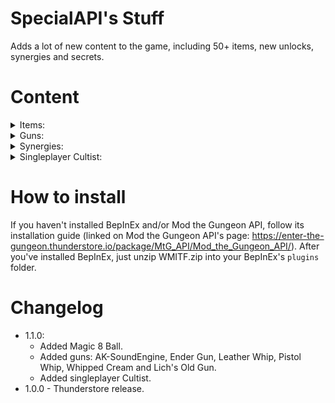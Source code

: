 # SpecialAPI's Stuff
Adds a lot of new content to the game, including 50+ items, new unlocks, synergies and secrets.


# Content
<details>
<summary>Items:
</summary>

|Name|Type|Quality|Effect|Unlock|
|-|-|-|-|-|
| Wooden Token | Active | ![D](https://static.wikia.nocookie.net/enterthegungeon_gamepedia/images/6/60/D_Quality_Item.png/revision/latest?cb=20160421180829 "D") | Can't be used. Entering a new floor while holding it will create the Resourceful Rat shortcut shop, even if the player didn't use a shortcut elevator. Getting an item from the rat will remove the wooden token from the player. Because the items in the shortcut shop get better with each floor, it can be worth it to keep the token until Forge. The shortcut shops can't be created in Bullet Hell. If obtained in the Forge or Bullet Hell, the token can be used, giving the player 115 casings and a random D tier gun on use. If the player exits the Forge or Bullet Hell when the token can be used (by using Clone for example), the token will no longer be useable. | Defeat the Dragun after taking a shortcut to the Forge |
| PAY 2 WIN | Active | ![B](https://static.wikia.nocookie.net/enterthegungeon_gamepedia/images/f/f3/B_Quality_Item.png/revision/latest?cb=20160421180842 "B") | Can only be used near chest. When used, upgrades the nearest chest for casings. Better chests cost more to upgrade. Brown chests cost 25 casings, blue chests cost 35, green chests cost 50, red chests cost 85 and black chests cost 215. | |
| Fused Ammolet | Passive | ![D](https://static.wikia.nocookie.net/enterthegungeon_gamepedia/images/6/60/D_Quality_Item.png/revision/latest?cb=20160421180829 "D") | Using blanks now creates a blank bomb instead. Blank bombs explode after 1 second. When a blank bomb explodes, it will create an explosion dealing 250 damage in a 3 tile radius and also cause a normal blank effect. The explosions can't hurt the player. | |
| Special API's Stuff | Active | ![B](https://static.wikia.nocookie.net/enterthegungeon_gamepedia/images/f/f3/B_Quality_Item.png/revision/latest?cb=20160421180842 "B") | 250 damage cooldown. When used, spawns 25-35 random objects from this list: folding table from Portable Table Device, a decoy, an explosive decoy, a bomb, an ice bomb, a proximity mine, a portable turret, a book from Magazine Rack, a red explosive barrel, an orange explosive barrel, a water barrel, an oil barrel, a poison barrel. | |
| Marine's Helmet | Passive | ![B](https://static.wikia.nocookie.net/enterthegungeon_gamepedia/images/f/f3/B_Quality_Item.png/revision/latest?cb=20160421180842 "B") | Gives 1 armor on initial pickup. Has a 5% chance to negate damage. The chance increases to 25% when the user has armor. | Beat Boss Rush as the Marine. |
| Convict's Shackles | Passive  | ![C](https://static.wikia.nocookie.net/enterthegungeon_gamepedia/images/b/bd/C_Quality_Item.png/revision/latest?cb=20160421180835 "C") | -2 speed. Can't be dropped. Grants 2 armor on pickup. Losing armor gives the player +1 speed. The speed bonus can go above the speed down. | Beat Boss Rush as the Convict |
| Resourceful Whistle | Active | ![A](https://static.wikia.nocookie.net/enterthegungeon_gamepedia/images/9/9c/A_Quality_Item.png/revision/latest?cb=20160421180848 "A") | 275 damage cooldown. Can't be stolen by the Resourceful Rat. On use, summons the Resourceful Rat to steal guns from enemies and bomb them afterwards. The rat can only steal from one enemy at a time. The bombs from the Rat can recharge the item, meaning that the item will be partially recharged when the rat leaves. The Rat can't steal guns from bosses. After picking up the item once, the rat will no longer be able to steal items from the player, unless the player has the Ring of the Resourceful Rat |  |
| Subscribe Button | Passive | ![S](https://static.wikia.nocookie.net/enterthegungeon_gamepedia/images/8/8b/1S_Quality_Item.png/revision/latest?cb=20160421180854 "S") | Gives the player a 5% damage up for each subscriber the player has. Subscribers can be gained in different ways, for example by picking up certain items like some bullet upgrades. The player also gains subscribers when fighting some bosses like the Wallmonger. | |
| DLChest | Passive | ![B](https://static.wikia.nocookie.net/enterthegungeon_gamepedia/images/f/f3/B_Quality_Item.png/revision/latest?cb=20160421180842 "B") | Adds a special chest room each floor, even on bullet hell. | |
| Mirror of Truth | Passive | ![C](https://static.wikia.nocookie.net/enterthegungeon_gamepedia/images/b/bd/C_Quality_Item.png/revision/latest?cb=20160421180835 "C") | Replaces all chests with mirrors. Mirrors created by this item only give 1 curse. | |
| Withered Clover | Passive | ![D](https://static.wikia.nocookie.net/enterthegungeon_gamepedia/images/f/f3/B_Quality_Item.png/revision/latest?cb=20160421180842 "B") | All chests are replaced by either C or D tier chests, but spawn 4 at a time. | |
| Calendar | Passive | ![B](https://static.wikia.nocookie.net/enterthegungeon_gamepedia/images/f/f3/B_Quality_Item.png/revision/latest?cb=20160421180842 "B") | Increases different stats depending on the current day of the week. Monday: grants 2 speed. Tuesday: grants +25% dodge roll speed. Wednesday: grants 1 heart container. Thursday: grants +33% damage. Friday: grants +50% rate of fire. Saturday: grants +50% max ammo. Sunday: grants -20% enemy bullet speed. | |
| Green Candle | Active | ![A](https://static.wikia.nocookie.net/enterthegungeon_gamepedia/images/9/9c/A_Quality_Item.png/revision/latest?cb=20160421180848 "A") | Starts with 0 charges. Entering a room will apply green fire to a random enemy. Killing that enemy will give the player 1 charge. Each charge grants the player +5% damage. Can only be used with 5 charges. Using will consume all of the charges to create a giant pool of green fire, apply green fire to all enemies in the room and make them take double damage. Bosses affected by this effect will only take 50% more damage. | |
| Glass Bell | Active | ![B](https://static.wikia.nocookie.net/enterthegungeon_gamepedia/images/f/f3/B_Quality_Item.png/revision/latest?cb=20160421180842 "B") | 1 room recharge. On use, gives the player a glass guon stone. Can't be used when the player has 6 or more glass guon stones. When the player takes damage, the Glass Bell will break and will not be useable. Entering a new floor while the Glass Bell is broken will fix it, making it useable again. | |
| Wishing Orb | Active | ![B](https://static.wikia.nocookie.net/enterthegungeon_gamepedia/images/f/f3/B_Quality_Item.png/revision/latest?cb=20160421180842 "B") | On use, removes 1 heart container from the player to spawn a random chest. Has a higher chance to spawn better chests. Can't be used if the player has less than 2 heart containers. | |
| Butter | Passive | ![C](https://static.wikia.nocookie.net/enterthegungeon_gamepedia/images/b/bd/C_Quality_Item.png/revision/latest?cb=20160421180835 "C") | Using an active item will throw it. Just like thrown guns, thrown active items will deal 20 damage to any enemy it hits. Items with use duration will only be thrown after finishing their use. Single use items can't be thrown. | |
| Totally Legit Coupon | Passive | ![D](https://static.wikia.nocookie.net/enterthegungeon_gamepedia/images/6/60/D_Quality_Item.png/revision/latest?cb=20160421180829 "D") | -100% shop prices. Taking an item from the shop will increase shop prices by 20%. Shop prices can go above the initial price. Can't be dropped after buying something. Can't appear in shops. |
| Asteroid Belt | Passive | ![S](https://static.wikia.nocookie.net/enterthegungeon_gamepedia/images/8/8b/1S_Quality_Item.png/revision/latest?cb=20160421180854 "S") | All projectiles are replaced by asteroids that deal 25% more damage, have a fixed projectile speed, explode for 5 damage in a 1 tile radius and burn nearby enemies on destruction. Because asteroids are different projectiles, they will not keep projectile-specific effects like homing, bouncing or piercing. | |
| Gravedigger's Shovel | Active | ![C](https://static.wikia.nocookie.net/enterthegungeon_gamepedia/images/b/bd/C_Quality_Item.png/revision/latest?cb=20160421180835 "C") | 250 damage cooldown. On use, transforms all enemies in the room into Tombstoners. | |
| Gold Key | Passive | ![N/A](https://static.wikia.nocookie.net/enterthegungeon_gamepedia/images/b/bf/N_Quality_Item.png/revision/latest?cb=20160423013136 "N/A") | Found in a special secret room in abbey. Haunted. Allows for free entrance to the Resourceful Rat's Lair and the R&G Dept. | |
| The Amethyst | Passive | ![N/A](https://static.wikia.nocookie.net/enterthegungeon_gamepedia/images/b/bf/N_Quality_Item.png/revision/latest?cb=20160423013136 "N/A") | Everhood reference. Dropped by the Blobulord. Doubles damage dealt by charged enemies | |
| The Opal | Passive | ![N/A](https://static.wikia.nocookie.net/enterthegungeon_gamepedia/images/b/bf/N_Quality_Item.png/revision/latest?cb=20160423013136 "N/A") | Everhood reference. Dropped by the Old King. Grants immunity to pits. | |
| The Emerald | Passive | ![N/A](https://static.wikia.nocookie.net/enterthegungeon_gamepedia/images/b/bf/N_Quality_Item.png/revision/latest?cb=20160423013136 "N/A") | Everhood reference. Dropped by the Resourceful Rat. Grants poison immunity. | |
| The Aquamarine | Passive | ![N/A](https://static.wikia.nocookie.net/enterthegungeon_gamepedia/images/b/bf/N_Quality_Item.png/revision/latest?cb=20160423013136 "N/A") | Everhood reference. Dropped by Agunim. Grants immunity to electricity. | |
| The Ruby | Passive | ![N/A](https://static.wikia.nocookie.net/enterthegungeon_gamepedia/images/b/bf/N_Quality_Item.png/revision/latest?cb=20160423013136 "N/A") | Everhood reference. Dropped by the Advanced Dragun. Grants fire immunity. | |
| The Diamond | Passive | ![N/A](https://static.wikia.nocookie.net/enterthegungeon_gamepedia/images/b/bf/N_Quality_Item.png/revision/latest?cb=20160423013136 "N/A") | Everhood reference. Gained by doing a blood sacrifice. Grants a small all stat up. | |
| Otherworldy Assistance | Passive | ![A](https://static.wikia.nocookie.net/enterthegungeon_gamepedia/images/9/9c/A_Quality_Item.png/revision/latest?cb=20160421180848 "A") | Every 6-8 seconds in a combat room, a ghost spawns near a random enemy. The ghosts dash into the nearest enemy, taking away 50 max hp from them and then vanishing. | |
| Hot Coal | Passive | ![D](https://static.wikia.nocookie.net/enterthegungeon_gamepedia/images/6/60/D_Quality_Item.png/revision/latest?cb=20160421180829 "D") | Grants guaranteed fire bullets. Taking damage sets the player on fire. While on fire, the player will leave a trail of ignited oil. | |
| Guardian of Time | Active | ![D](https://static.wikia.nocookie.net/enterthegungeon_gamepedia/images/6/60/D_Quality_Item.png/revision/latest?cb=20160421180829 "D") | 1 room recharge. Can only be used in sealed rooms or near locked doors. On use, either unseals the current room or unlocks the nearest locked door. | ||  | Marbles | Active | ![D](https://static.wikia.nocookie.net/enterthegungeon_gamepedia/images/6/60/D_Quality_Item.png/revision/latest?cb=20160421180829 "D") | 10 uses. On use, shoots a single makeshift cannon projectile. | |
| Frail Heart | Passive | ![C](https://static.wikia.nocookie.net/enterthegungeon_gamepedia/images/b/bd/C_Quality_Item.png/revision/latest?cb=20160421180835 "C") | Grants 3 health containers on pickup. and fully heals the player on initial pickup. When the player takes damage, all empty heart containers will be removed. | |
| Totem of Gundying | Active | ![B](https://static.wikia.nocookie.net/enterthegungeon_gamepedia/images/f/f3/B_Quality_Item.png/revision/latest?cb=20160421180842 "B") | Can't be used. If the player holds this item when taking a fatal hit, this item will be consumed to give the player a half heart (or an armor if playing as an armor-only character), give the player 3 seconds of invincibility, spawn 5 hearts and 3 armor. | |
| Watermelon | Active | ![B](https://static.wikia.nocookie.net/enterthegungeon_gamepedia/images/f/f3/B_Quality_Item.png/revision/latest?cb=20160421180842 "B") | 250 damage cooldown. On use, lobs watermelon projectiles that deal 67 damage on direct hit and explode for 33 damage in a 1 tile radius. | |
| Console Controller | Active | ![D](https://static.wikia.nocookie.net/enterthegungeon_gamepedia/images/6/60/D_Quality_Item.png/revision/latest?cb=20160421180829 "D") | On use, the item is thrown, dealing 20 damage to anything it hits. | |
| Static Roll | Passive | ![D](https://static.wikia.nocookie.net/enterthegungeon_gamepedia/images/6/60/D_Quality_Item.png/revision/latest?cb=20160421180829 "D") | Allows the player to roll in place. | |
| Mirrored Bullet | Passive | ![S](https://static.wikia.nocookie.net/enterthegungeon_gamepedia/images/8/8b/1S_Quality_Item.png/revision/latest?cb=20160421180854 "S") | Totally not an eaglebeak ripoff. Gives 2 curse and doubles spread, but the player will shoot an additional mirrored bullet when shooting. | |
| Bloody Scales | Passive | ![B](https://static.wikia.nocookie.net/enterthegungeon_gamepedia/images/9/9c/A_Quality_Item.png/revision/latest?cb=20160421180848 "A") | I swear I have original ideas. Picking up a passive item will give the player another random passive item of the same quality. Picking up a gun will give the player another random gun of the same quality. Gives the player a 1% chance to instantly die when taking damage, which increases by 0.5% for each item or gun the player has (including starter items). Can't be dropped :) (im really sorry) | |
| Lock Plushie | Passive | ![S](https://static.wikia.nocookie.net/enterthegungeon_gamepedia/images/8/8b/1S_Quality_Item.png/revision/latest?cb=20160421180854 "S") | Shooting will consume 1 key from the player to fire a giant key projectile that deals 55 fixed damage, pierces through 5 enemies and drops keys when hitting enemies. | Bring the Gold Key to the Aimless Void |
| Boss Chest | Passive | ![S](https://static.wikia.nocookie.net/enterthegungeon_gamepedia/images/8/8b/1S_Quality_Item.png/revision/latest?cb=20160421180854 "S") | Defeating a boss will spawn random item. | |
| Chaos | Passive | ![S](https://static.wikia.nocookie.net/enterthegungeon_gamepedia/images/8/8b/1S_Quality_Item.png/revision/latest?cb=20160421180854 "S") | Picking up a passive item for the first time will give the player 2 more random passive items, but remove a random passive item that the player had before picking up the item. Picking up a gun for the first time will give the player 2 more random guns, but remove a random gun that the player had before picking up the gun. | |
| Launcher | Passive | ![C](https://static.wikia.nocookie.net/enterthegungeon_gamepedia/images/b/bd/C_Quality_Item.png/revision/latest?cb=20160421180835 "C") | Reduces spread by 75% and increases damage by 50%. Most bullets become lobbed bullets, which can only damage enemies when landing. | |
| Balancing Pole | Passive | ![B](https://static.wikia.nocookie.net/enterthegungeon_gamepedia/images/f/f3/B_Quality_Item.png/revision/latest?cb=20160421180842 "B") | Libra from isaac. | |
| Infinity Crystal | Passive | ![S](https://static.wikia.nocookie.net/enterthegungeon_gamepedia/images/8/8b/1S_Quality_Item.png/revision/latest?cb=20160421180854 "S") | Reduces damage by 25%, halves clip size and gives the player 2 curse on pickup, but all guns will no longer decrease their ammo when fired. | |
| Energy Drink | Active | ![B](https://static.wikia.nocookie.net/enterthegungeon_gamepedia/images/f/f3/B_Quality_Item.png/revision/latest?cb=20160421180842 "B") | 250 damage cooldown. On use, instantly refills the current gun's clip, gives the player +400% firerate and +100% speed. The firerate and speed bonuses quickly decay over the course of 5 seconds. | |
| Ammo Flower | Passive | ![C](https://static.wikia.nocookie.net/enterthegungeon_gamepedia/images/b/bd/C_Quality_Item.png/revision/latest?cb=20160421180835 "C") | Decreases reload speed by 5%. All semiautomatic guns become automatic. All charged guns will autofire when reaching the highest charge level. Guns automatically reload when all bullets in their clips are depleted. | |
| Flat Bullets | Passive | ![B](https://static.wikia.nocookie.net/enterthegungeon_gamepedia/images/f/f3/B_Quality_Item.png/revision/latest?cb=20160421180842 "B") | All bullets get +2 flat damage. | |
| Round-s | Passive | ![D](https://static.wikia.nocookie.net/enterthegungeon_gamepedia/images/6/60/D_Quality_Item.png/revision/latest?cb=20160421180829 "D") | Grants the player +150% range. All bullets orbit around the player. | |
| Magic 8 Ball | Active | ![D](https://static.wikia.nocookie.net/enterthegungeon_gamepedia/images/6/60/D_Quality_Item.png/revision/latest?cb=20160421180829 "D") | Tells random things but also points to secret rooms. |  |
</details>

<details>
<summary>Guns:
</summary>

|Name|Quality|Class|Stats|Special Effects|Unlock|
|-|-|-|-|-|-|
| Shooting Star | ![S](https://static.wikia.nocookie.net/enterthegungeon_gamepedia/images/8/8b/1S_Quality_Item.png/revision/latest?cb=20160421180854 "S") | FULLAUTO | Shoot Style: Automatic, Magazine Size: 600, Ammo Capacity: 600, Damage: 8 (actual bullets), 3 (small bullets), Fire Rate: 0.11, Reload Time: 0, Shot Speed: 32, Range: 1000, Force: 20, Spread: 4° | Bullets split into smaller bullets on impact. | |
| Binarifle | ![B](https://static.wikia.nocookie.net/enterthegungeon_gamepedia/images/f/f3/B_Quality_Item.png/revision/latest?cb=20160421180842 "B") | PISTOL | Shoot Style: Semiautomatic, Magazine Size: 6, Ammo Capacity: 101, Damage: 10 (normal hit), 20 (chained hit), Fire Rate: 0.2, Reload Time: 1, Shot Speed: 13, Range: 60, Force: 10, Spread: 0° | Projectiles move in helix patterns. Hitting enemies with the projectiles consecutively without missing will deal double damage. | |
| Handheld Catapult | ![C](https://static.wikia.nocookie.net/enterthegungeon_gamepedia/images/b/bd/C_Quality_Item.png/revision/latest?cb=20160421180835 "C") | CHARGE | Shoot style: Charged, Magazine Size: 1, Ammo Capacity: 100, Damage: 100, Fire Rate: 1, Reload Time: 1, Shot Speed: 20, Range: ![Infinite](https://static.wikia.nocookie.net/enterthegungeon_gamepedia/images/f/f3/B_Quality_Item.png/revision/latest?cb=20160421180842 "Infinite"), Force: 0, Spread: 0° | Projectiles are lobbed, only hitting enemies on landing | |
| Ak-NaN | ![A](https://static.wikia.nocookie.net/enterthegungeon_gamepedia/images/9/9c/A_Quality_Item.png/revision/latest?cb=20160421180848 "A") | SILLY | Shoot Style: Automatic, Magazine Size: 30, Ammo Capacity: 500, Damage: ?, Fire Rate: 0.11, Reload Time: 0.5, Shot Speed: ?, Range: ?, Force: 9, Spread: 360° | Bullet stats, direction and position are randomized each shot. | |
| Cacti Club | ![B](https://static.wikia.nocookie.net/enterthegungeon_gamepedia/images/f/f3/B_Quality_Item.png/revision/latest?cb=20160421180842 "B") | SILLY | Shoot Style: Semiautomatic, Magazine Size: 100, Ammo Capacity: 100, Damage: 15, Fire Rate: 0.77, Reload Time: 0, Shot Speed: 60, Range: 2, Fprce: 10, Spread: 0° | Hitting enemies with the club will spawn 3 cactus projectiles in random directions that deal double damage. | |
| Frogun | ![A](https://static.wikia.nocookie.net/enterthegungeon_gamepedia/images/9/9c/A_Quality_Item.png/revision/latest?cb=20160421180848 "A") | SHOTGUN | Shoot Style: Semiautomatic, Magazine Size: 6, Ammo Capacity: 130, Damage: 12 (bubbles), 5 (bullets), Fire Rate: 0.15, Reload Time: 1, Range: 15, Force: 10, Spread: 30° | Shoots two bubbles. Reloading an empty clip will pop all shot bubbles to create weaker bullets aimed at nearby enemies. | |
| Revolve-ver | ![C](https://static.wikia.nocookie.net/enterthegungeon_gamepedia/images/b/bd/C_Quality_Item.png/revision/latest?cb=20160421180835 "C") | PISTOL | Shoot Style: Semiautomatic, Magazine Size: 6, Ammo Capacity: 200, Damage: 13, Fire Rate: 0.15, Reload Time: 1, Shot Speed: 23, Range: 60, Force: 15, Spread: 0° | Bullets orbit around the player. | |
| Ak-3.14 | ![C](https://static.wikia.nocookie.net/enterthegungeon_gamepedia/images/b/bd/C_Quality_Item.png/revision/latest?cb=20160421180835 "C") | FULLAUTO | Shoot Style: Automatic, Magazine Size: 30, Ammo Capacity: 600, Damage: 5.5, Fire Rate: 0.11, Reload Time: 0.5, Shot Speed: 23, Range: 60, Force: 6, Spread: 0° | Bullets orbit around the player | |
| AK-SoundEngine | ![C](https://static.wikia.nocookie.net/enterthegungeon_gamepedia/images/b/bd/C_Quality_Item.png/revision/latest?cb=20160421180835 "C") | POISON | Shoot Style: Automatic, Magazine Size: 30, Ammo Capacity: 500, Damage: 20 (trash bag) ??? (poison blob) (the wiki doesnt say how much damage those deal, sorry), Fire Rate: 0.11, Reload Time: 1, Shot Speed: 20, Range: 1000, Force: 20, Spread: 10° | Normally fires small poison blobs from Trashcannon's trash bag, but has a 33% chance to fire the trash bag instead. Random fire and reload sounds every shot. |  |
| Ender Gun | ![S](https://static.wikia.nocookie.net/enterthegungeon_gamepedia/images/8/8b/1S_Quality_Item.png/revision/latest?cb=20160421180854 "S") | NONE | Varies | Automatically transforms into the player's starting gun, but 3 times bigger. Every stat is the same as the original gun's, but bullet damage is 5 times higher. Can't transform into blasphemy, defaults to the Marine Sidearm instead. |  |
| Leather Whip | ![D](https://static.wikia.nocookie.net/enterthegungeon_gamepedia/images/6/60/D_Quality_Item.png/revision/latest?cb=20160421180829 "D") | BEAM | Shoot Style: Semiautomatic, Magazine Size: 25, Ammo Capacity: ![Infinite](https://static.wikia.nocookie.net/enterthegungeon_gamepedia/images/f/f3/B_Quality_Item.png/revision/latest?cb=20160421180842 "Infinite"), Damage: 9, Fire Rate: 0.75, Reload Time: 0, Shot Speed: 1, Range: ![Infinite](https://static.wikia.nocookie.net/enterthegungeon_gamepedia/images/f/f3/B_Quality_Item.png/revision/latest?cb=20160421180842 "Infinite"), Force: 0, Spread: 0° | Attacks similarly to whips from Terraria. |  |
| Pistol Whip | ![C](https://static.wikia.nocookie.net/enterthegungeon_gamepedia/images/b/bd/C_Quality_Item.png/revision/latest?cb=20160421180835 "C") | BEAM | Shoot Style: Semiautomatic, Magazine Size: 25, Ammo Capacity: ![Infinite](https://static.wikia.nocookie.net/enterthegungeon_gamepedia/images/f/f3/B_Quality_Item.png/revision/latest?cb=20160421180842 "Infinite"), Damage: 6 (whip) 10 (bullet), Fire Rate: 0.75, Reload Time: 0, Shot Speed: 1, Range: ![Infinite](https://static.wikia.nocookie.net/enterthegungeon_gamepedia/images/f/f3/B_Quality_Item.png/revision/latest?cb=20160421180842 "Infinite"), Force: 0, Spread: 0° | Attacks similarly to whips from Terraria. Whip segments shoot bullets when hitting enemies. |  |
| Whipped Cream | ![B](https://static.wikia.nocookie.net/enterthegungeon_gamepedia/images/f/f3/B_Quality_Item.png/revision/latest?cb=20160421180842 "B") | BEAM | Shoot Style: Automatic, Magazine Size: 25, Ammo Capacity: ![Infinite](https://static.wikia.nocookie.net/enterthegungeon_gamepedia/images/f/f3/B_Quality_Item.png/revision/latest?cb=20160421180842 "Infinite"), Damage: 4, Fire Rate: 0.25, Reload Time: 0, Shot Speed: 1, Range: ![Infinite](https://static.wikia.nocookie.net/enterthegungeon_gamepedia/images/f/f3/B_Quality_Item.png/revision/latest?cb=20160421180842 "Infinite"), Force: 0, Spread: 0° | Attacks similarly to whips from Terraria. |  |
| Lich's Old Gun | ![A](https://static.wikia.nocookie.net/enterthegungeon_gamepedia/images/9/9c/A_Quality_Item.png/revision/latest?cb=20160421180848 "A") | NONE | None (can't shoot) | Can't shoot. While held, all passive and active items will have all of their synergies automatically completed like a reverse Lich's Eye Bullets. | Kill Gunslinger's Past (same unlock method as Lich's Eye Bullets). |
</details>

<details>
<summary>Synergies:
</summary>

|Name|Components|Effect|
|-|-|-|
| Fufufufufu | Wooden Token + any of the following: Elimentaler, Rat Boots, Partially Eaten Cheese, Resourceful Sack, Ring of the Resourceful Rat or Resourceful Whistle | The Wooden Token is not consumed when taking a gun from the Resourceful Rat shop created by it. |
| Double the Wish! | Wishing Orb + Life Orb | Wishing Orb spawns two chests instead of one. |
| Wish of Power | Wishing Orb + Sprun | Using Wishing Orb makes Sprun transform. |
| Wish of Reflection | Wishing Orb + Rolling Eye | Using Wishing Orb reflects all enemy bullets in the room. |
| 50% OFF ON ALL IN-GAME PURCHASES! | PAY 2 WIN + Microtransaction Gun | Microtransaction Gun has a 50% chance to not consume the owner's shells. |
| Super Blasts | Fused Ammolet + Gold Ammolet | Fused Ammolet's explosion damage is doubled (from 250 to 500). |
| Stunning Blasts | Fused Ammolet + Lodestone Ammolet | Fused Ammolet's explosion knockback is doubled. |
| Random Blasts | Fused Ammolet + Chaos Ammolet | Fused Ammolet's explosion either leaves a random type of goop or gets double knockback. |
| Poison Blasts | Fused Ammolet + Uranium Ammolet | Fused Ammolet's explosion leaves a pool of poison goop. |
| Hot Blasts | Fused Ammolet + Copper Ammolet | Fused Ammolet's explosion leaves a pool of fire goop. |
| Freezing Blasts | Fused Ammolet + Frost Ammolet | Fused Ammolet's explosion leaves a pool of ice goop and freezes nearby water. |
| v3.0 The Massive Update | Special API's Stuff + any of the following: Utility Belt, Ammo Belt, Backpack, Bottle, Box, Mailbox, Briefcase of Cash or the Resourceful Sack | Special API's Stuff now spawns 40-55 objects instead of 25-35. |
| Also click that bell | Subscribe Button + any of the following: Rocket-Powered Bullets, Glass Bell or the Aged Bell | Subscribe Button's damage increase per subscriber is increased from +5% to +7%. |
| Also you can leave a comment | Subscribe Button + Mailbox | Subscribe Button's damage increase is tripled when holding the Mailbox. |
| Chill | Resourceful Whistle + any of the following: Ice Bomb, Frost Giant, Frost Bullets, Frost Ammolet, Cold 45, Polaris, Heart of Ice, Ice Cube, Ice Breaker or the Freeze Ray | Resourceful Rat summoned by the Resourceful Whistle now leaves ice bombs instead of normal bombs. |
| All At Once | Resourceful Whistle + any of the following: Elimentaler, Rat Boots, Partially Eaten Cheese, Resourceful Sack, Ring of the Resourceful Rat or Wooden Token | All enemies are affected by the Resourceful Whistle at once. |
| Shadow Mirror | Mirror of Truth + Shadow Clone | Spawns a shadow clone when the owner enters a room with enemies. |
| Blessed Mirror | Mirror of Truth + Silver Bullets | Reduces the curse gained from breaking a mirror created by the Mirror of Truth to 0.5. |
| Just Your Normal Luck | Withered Clover + Seven Leaf Clover | Chests will now have random tiers from D to S. C and D tier chests spawn 4 at once, B tier chests spawn 2 at once and A and S tier chests are unaffected. Unlocks all naturally spawned chests. |
| Somehow… Luckier? | Withered Clover + Mirror of Truth | Chests now spawn 5 at once instead of 4 at once. |
| BURN! BUUURRRNNNN!!! | Green Candle + any of the following: Hot Lead, Ring of Fire Resistance, Gungeon Pepper | Green Candle now ignites TWO enemies when entering a room. Green Candle's pool of green fire is now bigger. Enemies weakened by Green Candle now take 300% more damage. Bosses weakened by Green Candle now take 100% more damage. |
| Ring It Twice | Glass Bell + Aged Bell | Glass Bell's Glass Guon Stone limit is increased to 7. Glass Bell now creates 2 Glass Guon Stones on use. Glass Bell will still create 1 Glass Guon Stone if it's 1 Glass Guon Stone away from it's limit. |
| Celestial Rhythm | Shooting Star + Crescent Crossbow | Shooting Star now alternates between shooting Crescent Crossbow's split projectiles and Crescent Crossbow's charged projectiles. |
| Wishing Star | Shooting Star + Wishing Orb | Using Wishing Orb permanently increases Shooting Star's damage by 5%. |
| The Initial Idea | Shooting Star + Asteroid Belt | Shooting Star deals double damage. |
| Bouncy Throws | Butter + Bouncy Bullets | Active items thrown by Butter now have 1 extra bounce. This stacks with 2 bounces already granted by Bouncy Bullets, resulting in the thrown active item bouncing 3 times. |
| Piercing Throws | Butter + Ghost Bullets | Active items thrown by Butter now have 1 extra pierce. This stacks with 1 pierce already granted by Ghost Bullets, resulting in the thrown active item piercing 2 enemies. |
| Homing Boomerang Throws | Butter + Homing Bullets or Crutch | Active items thrown by Butter now home on enemies and return to the owner after falling on the ground. |
| Take It Before They Notice | Totally Legit Coupon + any of the following: Chaff Grenade, Aged Bell, Decoy, Explosive Decoy, Smoke Bomb, Box, Grappling Hook, Ring of Ethereal Form, Charm Horn, Grey Mauser and The Predator | When buying an item with Totally Legit Coupon, has a 50% chance to not increase the prices. If that chance triggers before the first price increase, the owner will still be able to drop Totally Legit Coupon until buying another item that does increase the prices. |
| why do you keep crashing | Binarifle + Magnum | Instead of dealing double damage, Binarifle's projectiles instantly destroy enemies marked by the opposite projectile. If the enemy is a boss, they deal triple damage instead. |
| The zombies are coming | Gravedigger's Shovel + any of the following: Zombie Bullets, Vertebraek-47 and Skull Spitter | Gravedigger's Shovel transforms enemies into Spent instead of Gravestoners. Enemies transformed into Spent will not create more waves of Spent upon death. |
| Armored Support | Frail Heart + any of the following: Bionic Leg, Laser Sight, Shock Rounds, and Nanomachines | Losing a heart container through Frail Heart will give the player 1 armor. |
| I am YesEngine | Console Controller + any of the following: Alien Engine and Gungine | Console Controller pierces 10 times, bounces 5 times, homes in on nearby enemies, burns, poisons, freezes, and stuns enemies. |
| Stone x2 | Handheld Catapult + Sling | Handheld Catapult and Sling are dual wielded. |
| Super Launch | Handheld Catapult + Launcher | Handheld Catapult deals double damage and bullets from Handheld Catapult will have triple speed. |
| static readonly | Static Roll + any of the following: Book of Chest Anatomy, Magazine Rack and Gungeon Blueprint | The player is invulnerable for the duration of the entire roll when rolling in place. |
| static void | Static Roll + any of the following: Void Core Cannon, Void Marshal, Void Shotgun, Void Core Assault Rifle | Rolling in place will shoot Void Core Cannon projectiles in 4 cardinal directions. |
| private static | Static Roll + any of the following: Grey Mauser, The Predator, Smoke Bomb, Box, Ring of Ethereal Form | Rolling in place will stealth the player. |
| Infinite Mirror | Mirrored Bullet + Mirror of Truth | Gives the player the Backup Gun effect in addition to the Mirrored Bullet effect. |
| I Hate Mondays | Calendar + any of the following: Shotgun Full of Hate, Table Tech Rage | On Mondays: -3 speed (stacks with Calendar's +2 speed on Mondays) and +50% damage. On other days: +1 speed. |
| Shoulders | Cacti Club + any of the following: Lichy Trigger Finger, Gunknight Gauntlet, Robot's Left Hand, Megahand, Flame Hand, Laser Sight | The damage of Cacti Club's spikes is tripled instead of doubled. |
| Cacti Club II | Cacti Club + any of the following: +1 Bullets, Amulet of the Pit Lord, Utility Belt, Duct Tape, Cactus, Broccoli | Cacti Club shoots 4 spikes instead of 3 |
| Fully Unlocked | Boss Chest + Shelleton Key | Defeating a boss will spawn a Rainbow Chest but remove the Boss Chest, disabling this synergy. |
| while(true) { } | AK-NaN + any of the following: Ice Bomb, Frost Giant, Frost Bullets, Frost Ammolet, Cold 45, Polaris, Heart of Ice, Ice Cube, Ice Breaker, Freeze Ray | AK-NaN's bullets apply freeze to enemies. |
| NullReferenceException | AK-NaN + any of the following: Dragunfire, Flame Hand, Pitchfork, Demon Head, Phoenix, Hot Lead, Ring of Fire Resistance | AK-NaN's bullets apply burn to enemies. |
| Mono.dll has caused an Access Violation | AK-NaN + any of the following: Grappling Hook, Lil' Bomber, Bomb, IBomb Companion App | AK-NaN's bullets create a small explosion on hit. |
| Frogs are Friends | Frogun + Really Special Lute | Really Special Lute orbits the player when holding the Frogun, shooting when the player shoots the Frogun |
| Revenge | Frogun + Face Melter | Face Melter orbits the player when holding the Frogun, shooting when the Frogun is reloading. |
| Gun and Bullets | Lich's Old Gun + Lich's Eye Bullets | Lich's Old Gun gains infinite ammo the ability to shoot, shooting Gunbow's projectiles. |
| Flatter Flat Bullets | Flat Bullets + any of the following: +1 Bullets, Amulet of the Pit Lord | Flat Bullets gives +3 flat damage instead of +2. |
| SpecialUtils | Special API's Stuff + any of the following: Pea Shooter, 38 Special, Derringer, Makarov, Dueling Pistol, Turbo Gun, Screecher, Nail Gun, Wood Beam, The Kiln, Buzzkill, Tear Jerker, Quad Laser, Cactus, Klobbe, Trashcannon | In addition to the normal objects, Special API's Stuff creates 3 static Trashcannon projectiles surrounded by poison goop when used. |
| QoL | Special API's Stuff + any of the following: Armor Synthesizer, Ammo Synthesizer, Explosive Rounds, Sprun, Mirrored Bullet, High Dragunfire | SpecialAPI's Stuff has a 1% chance to replace any object it creates with a piece of armor. If that fails, it has a 4% chance to replace it with a random ammo pickup instead. |
| Hotter Kiln | Hot Coal + The Kiln | When The Kiln is held, the player gains fire immunity and every projectile shot will leave ignited oil behind. |
</details>

<details>
<summary>Singleplayer Cultist:
</summary>
While SpecialAPI's Stuff is active, the Cultist in the Breach will be active even without a controller connected. When talked to without a controller, you will be able to switch to the Cultist like any normal character. The singleplayer Cultist shares the appearance with normal cultist, but can talk to NPCs like normal. While in singleplayer, the Friendship Cookie will instead heal 1 heart and the Number 2 will only grant it's bonuses while the player has no companions or orbitals (including Glass Guon Stones). The singleplayer Cultist currently has no unlocks except the singleplayer Number 2 unlock by defeating the High Dragun with the singleplayer Cultist. These changes will also be applied to cultist from the `character` command in the console.
</details>

# How to install
If you haven't installed BepInEx and/or Mod the Gungeon API, follow its installation guide (linked on Mod the Gungeon API's page: https://enter-the-gungeon.thunderstore.io/package/MtG_API/Mod_the_Gungeon_API/). After you've installed BepInEx, just unzip WMITF.zip into your BepInEx's `plugins` folder.

# Changelog
 * 1.1.0:
   * Added Magic 8 Ball.
   * Added guns: AK-SoundEngine, Ender Gun, Leather Whip, Pistol Whip, Whipped Cream and Lich's Old Gun.
   * Added singleplayer Cultist.
 * 1.0.0 - Thunderstore release.